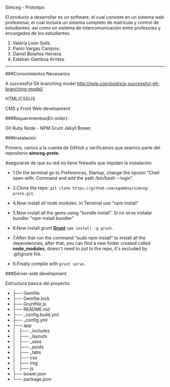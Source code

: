 Simceg - Prototipo

El producto a desarrollar es un software, el cual consiste en un sistema web profesional, el cual incluirá un sistema completo de matrícula y control de estudiantes, así como un sistema de intercomunicación entre profesores y encargados de los estudiantes.

1.	Valeria León Solís.
2.	Paolo Vargas Campos.
3.	Daniel Bolaños Herrera.
4.	Esteban Gamboa Arrieta.

------------------------------------------

###Conocimientos Necesarios

A successful Git branching model
http://nvie.com/posts/a-successful-git-branching-model/

HTML/CSS/JS

CMS y Front Web development

###Requerimientos(En order):

Git
Ruby
Node - NPM
Grunt
Jekyll
Bower

###Instalación

Primero, vamos a la cuenta de GitHub y verificamos que seamos parte del repositorio **simceg-proto**.

Asegurarse de que su red no tiene firewalls que impidan la instalación

* 1.On the terminal go to Preferences, Startup, change the opcion "Chell open with: Command and add the path /bin/bash --login".

* 2.Clone the repo: `git clone https://github.com/egamboa/simceg-proto.git`.

* 4.Now install all node modules. in Terminal use "npm install"

* 5.Now install all the gems using "bundle install". Si no sirve instalar bundler "npm install bundler"

* 6.Now install grunt [**Grunt**](http://gruntjs.com/installing-grunt) `npm install -g grunt`.

* 7.After that run the command "sudo npm install" to install all the dependencies, after that, you can find a new folder created called **node_modules**, doesn't need to put to the repo, it's excluded by .gitignore file.

* 6.Finally compile with `grunt serve`.

###Server-side development

Estructura básica del proyecto:

*   ├── Gemfile
*   ├── Gemfile.lock
*   ├── Gruntfile.js
*   ├── README.md
*   ├── _config.build.yml
*   ├── _config.yml
*   ├── app
*   │   ├── _includes
*   │   ├── _layouts
*   │   ├── _sass
*   │   ├── _posts
*   │   ├── _tabs
*   │   ├── css
*   │   ├── img
*   │   ├── js
*   ├── bower.json
*   └── package.json

